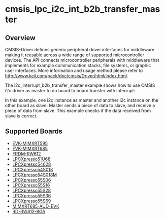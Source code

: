 # cmsis_lpc_i2c_int_b2b_transfer_master

## Overview
CMSIS-Driver defines generic peripheral driver interfaces for middleware making it reusable across a wide 
range of supported microcontroller devices. The API connects microcontroller peripherals with middleware 
that implements for example communication stacks, file systems, or graphic user interfaces. 
More information and usage method please refer to http://www.keil.com/pack/doc/cmsis/Driver/html/index.html.

The i2c_interrupt_b2b_transfer_master example shows how to use CMSIS i2c driver as master to do board to board transfer 
with interrupt:

In this example, one i2c instance as master and another i2c instance on the other board as slave. Master sends a 
piece of data to slave, and receive a piece of data from slave. This example checks if the data received from 
slave is correct.

## Supported Boards
- [EVK-MIMXRT595](../../../../_boards/evkmimxrt595/cmsis_driver_examples/i2c/int_b2b_transfer/master/example_board_readme.md)
- [EVK-MIMXRT685](../../../../_boards/evkmimxrt685/cmsis_driver_examples/i2c/int_b2b_transfer/master/example_board_readme.md)
- [FRDM-RW612](../../../../_boards/frdmrw612/cmsis_driver_examples/i2c/int_b2b_transfer/master/example_board_readme.md)
- [LPCXpresso51U68](../../../../_boards/lpcxpresso51u68/cmsis_driver_examples/i2c/int_b2b_transfer/master/example_board_readme.md)
- [LPCXpresso54628](../../../../_boards/lpcxpresso54628/cmsis_driver_examples/i2c/int_b2b_transfer/master/example_board_readme.md)
- [LPCXpresso54S018](../../../../_boards/lpcxpresso54s018/cmsis_driver_examples/i2c/int_b2b_transfer/master/example_board_readme.md)
- [LPCXpresso54S018M](../../../../_boards/lpcxpresso54s018m/cmsis_driver_examples/i2c/int_b2b_transfer/master/example_board_readme.md)
- [LPCXpresso55S06](../../../../_boards/lpcxpresso55s06/cmsis_driver_examples/i2c/int_b2b_transfer/master/example_board_readme.md)
- [LPCXpresso55S16](../../../../_boards/lpcxpresso55s16/cmsis_driver_examples/i2c/int_b2b_transfer/master/example_board_readme.md)
- [LPCXpresso55S28](../../../../_boards/lpcxpresso55s28/cmsis_driver_examples/i2c/int_b2b_transfer/master/example_board_readme.md)
- [LPCXpresso55S36](../../../../_boards/lpcxpresso55s36/cmsis_driver_examples/i2c/int_b2b_transfer/master/example_board_readme.md)
- [LPCXpresso55S69](../../../../_boards/lpcxpresso55s69/cmsis_driver_examples/i2c/int_b2b_transfer/master/example_board_readme.md)
- [MIMXRT685-AUD-EVK](../../../../_boards/mimxrt685audevk/cmsis_driver_examples/i2c/int_b2b_transfer/master/example_board_readme.md)
- [RD-RW612-BGA](../../../../_boards/rdrw612bga/cmsis_driver_examples/i2c/int_b2b_transfer/master/example_board_readme.md)
